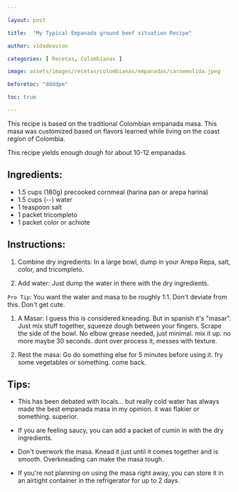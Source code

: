 ```yaml
---

layout: post

title:  "My Typical Empanada ground beef situation Recipe"

author: vidadeavion

categories: [ Recetas, Colombianas ]

image: assets/images/recetas/colombianas/empanadas/carnemolida.jpeg

beforetoc: "ddddpe"

toc: true

---
```


This recipe is based on the traditional Colombian empanada masa. This masa was customized based on flavors learned while living on the coast region of Colombia.

This recipe yields enough dough for about 10-12 empanadas.

## Ingredients:

* 1.5 cups (180g) precooked cornmeal (harina pan or arepa harina)
* 1.5 cups (--) water
* 1 teaspoon salt
* 1 packet tricompleto
* 1 packet color or achiote

## Instructions:

1. Combine dry ingredients: In a large bowl, dump in your Arepa Repa, salt, color, and tricompleto.

1. Add water: Just dump the water in there with the dry ingredients.

`Pro Tip`: You want the water and masa to be roughly 1:1. Don't deviate from this. Don't get cute.

1. A Masar: I guess this is considered kneading. But in spanish it's "masar". Just mix stuff together, squeeze dough between your fingers. Scrape the side of the bowl. No elbow grease needed, just minimal. mix it up. no more maybe 30 seconds. dont over process it, messes with texture.

1. Rest the masa: Go do something else for 5 minutes before using it. fry some vegetables or something. come back.

## Tips:

* This has been debated with locals... but really cold water has always made the best empanada masa in my opinion. it was flakier or something. superior.

* If you are feeling saucy, you can add a packet of cumin in with the dry ingredients.

* Don't overwork the masa. Knead it just until it comes together and is smooth. Overkneading can make the masa tough.

* If you're not planning on using the masa right away, you can store it in an airtight container in the refrigerator for up to 2 days.
